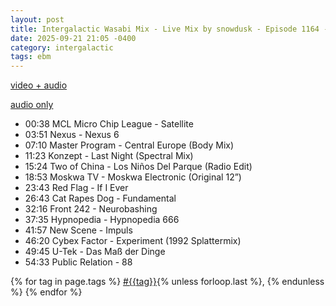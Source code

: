 ```yaml
---
layout: post
title: Intergalactic Wasabi Mix - Live Mix by snowdusk - Episode 1164 - aNONradio.net - 2025/09/14 
date: 2025-09-21 21:05 -0400
category: intergalactic 
tags: ebm
---
```


[video + audio](https://toobnix.org/w/kfecm4ecP8jRWXKVKip3V4)

[audio only](https://archives.anonradio.net/202509142300_snowdusk.mp3)

* 00:38 MCL Micro Chip League - Satellite
* 03:51 Nexus - Nexus 6
* 07:10 Master Program - Central Europe (Body Mix)
* 11:23 Konzept - Last Night (Spectral Mix)
* 15:24 Two of China - Los Niños Del Parque (Radio Edit)
* 18:53 Moskwa TV - Moskwa Electronic (Original 12”)
* 23:43 Red Flag - If I Ever
* 26:43 Cat Rapes Dog - Fundamental
* 32:16 Front 242 - Neurobashing
* 37:35 Hypnopedia - Hypnopedia 666
* 41:57 New Scene - Impuls
* 46:20 Cybex Factor - Experiment (1992 Splattermix)
* 49:45 U-Tek - Das Maß der Dinge
* 54:33 Public Relation - 88

<p>
  {% for tag in page.tags %}
  <a class="post" href="/tag/{{tag}}">#{{tag}}</a>{% unless forloop.last %}, {% endunless %}
  {% endfor %}
</p>
